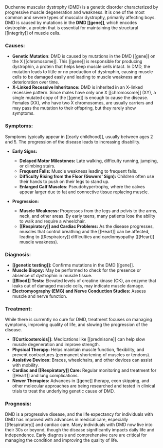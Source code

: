 Duchenne muscular dystrophy (DMD) is a genetic disorder characterized by progressive muscle degeneration and weakness. It is one of the most common and severe types of muscular dystrophy, primarily affecting boys. DMD is caused by mutations in the **DMD [[gene]]**, which encodes dystrophin, a protein that is essential for maintaining the structural [[integrity]] of muscle cells.

### Causes:
- **Genetic Mutation:** DMD is caused by mutations in the DMD [[gene]] on the X [[chromosome]]. This [[gene]] is responsible for producing dystrophin, a protein that helps keep muscle cells intact. In DMD, the mutation leads to little or no production of dystrophin, causing muscle cells to be damaged easily and leading to muscle weakness and deterioration over time.
- **X-Linked Recessive Inheritance:** DMD is inherited in an X-linked recessive pattern. Since males have only one X [[chromosome]] (XY), a single mutated copy of the [[gene]] is enough to cause the disease. Females (XX), who have two X chromosomes, are usually carriers and may pass the mutation to their offspring, but they rarely show symptoms.

### Symptoms:
Symptoms typically appear in [[early childhood]], usually between ages 2 and 5. The progression of the disease leads to increasing disability.

- **Early Signs:**
  - **Delayed Motor Milestones:** Late walking, difficulty running, jumping, or climbing stairs.
  - **Frequent Falls:** Muscle weakness leading to frequent falls.
  - **Difficulty Rising from the Floor (Gowers' Sign):** Children often use their hands to push on their legs to stand up.
  - **Enlarged Calf Muscles:** Pseudohypertrophy, where the calves appear larger due to fat and connective tissue replacing muscle.

- **Progression:**
  - **Muscle Weakness:** Progresses from the legs and pelvis to the arms, neck, and other areas. By early teens, many patients lose the ability to walk and require a wheelchair.
  - **[[Respiratory]] and Cardiac Problems:** As the disease progresses, muscles that control breathing and the [[Heart]] can be affected, leading to [[Respiratory]] difficulties and cardiomyopathy ([[Heart]] muscle weakness).

### Diagnosis:
- **[[genetic testing]]:** Confirms mutations in the DMD [[gene]].
- **Muscle Biopsy:** May be performed to check for the presence or absence of dystrophin in muscle tissue.
- **[[Blood]] Tests:** Elevated levels of creatine kinase (CK), an enzyme that leaks out of damaged muscle cells, may indicate muscle damage.
- **Electromyography (EMG) and Nerve Conduction Studies:** Assess muscle and nerve function.

### Treatment:
While there is currently no cure for DMD, treatment focuses on managing symptoms, improving quality of life, and slowing the progression of the disease.

- **[[Corticosteroids]]:** Medications like [[prednisone]] can help slow muscle degeneration and improve strength.
- **Physical Therapy:** Helps maintain muscle function, flexibility, and prevent contractures (permanent shortening of muscles or tendons).
- **Assistive Devices:** Braces, wheelchairs, and other devices can assist with mobility.
- **Cardiac and [[Respiratory]] Care:** Regular monitoring and treatment for [[Heart]] and lung complications.
- **Newer Therapies:** Advances in [[gene]] therapy, exon skipping, and other molecular approaches are being researched and tested in clinical trials to treat the underlying genetic cause of DMD.

### Prognosis:
DMD is a progressive disease, and the life expectancy for individuals with DMD has improved with advances in medical care, especially [[Respiratory]] and cardiac care. Many individuals with DMD now live into their 30s or beyond, though the disease significantly impacts daily life and independence. Early diagnosis and comprehensive care are critical for managing the condition and improving the quality of life.